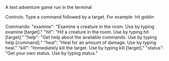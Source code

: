 A text adventure game run in the terminal

Controls:
Type a command followed by a target. For example: hit goblin

Commands:
"examine": "Examine a creature in the room. Use by typing examine [target]."
"hit": "Hit a creature in the room. Use by typing hit [target]."
"help": "Get help about the available commands. Use by typing help [command]."
"heal": "Heal for an amount of damage. Use by typing heal."
"kill": "Immediately kill the target. Use by typing kill [target]."
"status": "Get your own status. Use by typing status."
